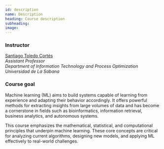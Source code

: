 ```yaml
---
id: description
name: Description
heading: Course description
subheading: 
image: 
---
```


### Instructor

[Santiago Toledo Cortés](https://fagonzalezo.github.io/)  
*Assistant Professor*  
*Department of Information Technology and Process Optimization*  
*Universidad de La Sabana*

### Course goal
Machine learning (ML) aims to build systems capable of learning from experience and adapting their behavior accordingly. It offers powerful methods for extracting insights from large volumes of data and has become a cornerstone in fields such as bioinformatics, information retrieval, business analytics, and autonomous systems.

This course emphasizes the mathematical, statistical, and computational principles that underpin machine learning. These core concepts are critical for analyzing current algorithms, designing new models, and applying ML effectively to real-world challenges.

